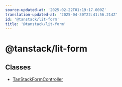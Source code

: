 ```yaml
---
source-updated-at: '2025-02-22T01:19:17.000Z'
translation-updated-at: '2025-04-30T22:41:56.214Z'
id: '@tanstack/lit-form'
title: '@tanstack/lit-form'
---
```


<!-- DO NOT EDIT: this page is autogenerated from the type comments -->

# @tanstack/lit-form

## Classes

- [TanStackFormController](classes/tanstackformcontroller.md)
